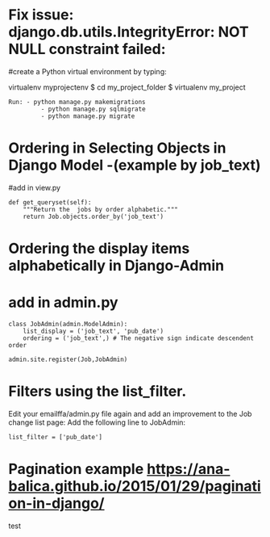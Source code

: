 # Fix issue: django.db.utils.IntegrityError: NOT NULL constraint failed:
	
#create a Python virtual environment by typing:

virtualenv myprojectenv
$ cd my_project_folder
$ virtualenv my_project


	Run: - python manage.py makemigrations 
             - python manage.py sqlmigrate 
             - python manage.py migrate

# Ordering in Selecting Objects in Django Model -(example by job_text)

#add in view.py 

	def get_queryset(self):
        """Return the  jobs by order alphabetic."""
        return Job.objects.order_by('job_text')



# Ordering the display items alphabetically in Django-Admin
# add in admin.py


	class JobAdmin(admin.ModelAdmin): 
  		list_display = ('job_text', 'pub_date')
  		ordering = ('job_text',) # The negative sign indicate descendent order
 
	admin.site.register(Job,JobAdmin)



# Filters using the list_filter. 
Edit your emailffa/admin.py file again and add an improvement to the Job change list page:
Add the following line to JobAdmin:

	list_filter = ['pub_date']


# Pagination example https://ana-balica.github.io/2015/01/29/pagination-in-django/
test
